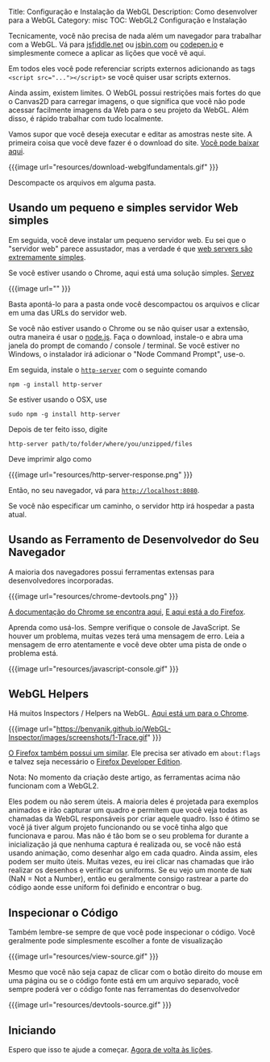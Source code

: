 Title: Configuração e Instalação da WebGL
Description: Como desenvolver para a WebGL
Category: misc
TOC: WebGL2 Configuração e Instalação


Tecnicamente, você não precisa de nada além um navegador para trabalhar com a WebGL.
Vá para [jsfiddle.net](https://jsfiddle.net/greggman/8djzyjL3/) ou [jsbin.com](http://jsbin.com)
ou [codepen.io](http://codepen.io/greggman/pen/YGQjVV) e simplesmente comece a aplicar as lições que você vê aqui.

Em todos eles você pode referenciar scripts externos adicionando as tags `<script src="..."></script>`
se você quiser usar scripts externos.

Ainda assim, existem limites. O WebGL possui restrições mais fortes do que o Canvas2D para carregar imagens,
o que significa que você não pode acessar facilmente imagens da Web para o seu projeto da WebGL.
Além disso, é rápido trabalhar com tudo localmente.

Vamos supor que você deseja executar e editar as amostras neste site. A primeira coisa que você deve
 fazer é o download do site. [Você pode baixar aqui](https://github.com/gfxfundamentals/webgl2-fundamentals/tree/gh-pages).

{{{image url="resources/download-webglfundamentals.gif" }}}

Descompacte os arquivos em alguma pasta.

## Usando um pequeno e simples servidor Web simples

Em seguida, você deve instalar um pequeno servidor web. Eu sei que o "servidor web" parece assustador, mas a verdade é que [web
servers são extremamente simples](http://games.greggman.com/game/saving-and-loading-files-in-a-web-page/).

Se você estiver usando o Chrome, aqui está uma solução simples.
[Servez](https://greggman.github.io/servez)

{{{image url="" }}}

Basta apontá-lo para a pasta onde você descompactou os arquivos e clicar em uma das URLs do servidor web.

Se você não estiver usando o Chrome ou se não quiser usar a extensão, outra maneira é usar o [node.js](https://nodejs.org).
Faça o download, instale-o e abra uma janela do prompt de comando / console / terminal. Se você estiver no Windows, o instalador
irá adicionar o "Node Command Prompt", use-o.

Em seguida, instale o [`http-server`](https://github.com/indexzero/http-server) com o seguinte comando

    npm -g install http-server

Se estiver usando o OSX, use

    sudo npm -g install http-server

Depois de ter feito isso, digite

    http-server path/to/folder/where/you/unzipped/files

Deve imprimir algo como

{{{image url="resources/http-server-response.png" }}}

Então, no seu navegador, vá para [`http://localhost:8080`](http://localhost:8080).

Se você não especificar um caminho, o servidor http irá hospedar a pasta atual.

## Usando as Ferramento de Desenvolvedor do Seu Navegador

A maioria dos navegadores possui ferramentas extensas para desenvolvedores incorporadas.

{{{image url="resources/chrome-devtools.png" }}}

[A documentação do Chrome se encontra aqui](https://developers.google.com/web/tools/chrome-devtools/),
[E aqui está a do Firefox](https://developer.mozilla.org/en-US/docs/Tools).

Aprenda como usá-los. Sempre verifique o console de JavaScript. Se houver um problema, muitas vezes terá
uma mensagem de erro. Leia a mensagem de erro atentamente e você deve obter uma pista de onde o problema está.

{{{image url="resources/javascript-console.gif" }}}

## WebGL Helpers

Há muitos Inspectors / Helpers na WebGL. [Aqui está um para o Chrome](https://benvanik.github.io/WebGL-Inspector/).

{{{image url="https://benvanik.github.io/WebGL-Inspector/images/screenshots/1-Trace.gif" }}}

[O Firefox também possui um similar](https://hacks.mozilla.org/2014/03/introducing-the-canvas-debugger-in-firefox-developer-tools/).
Ele precisa ser ativado em `about:flags` e talvez seja necessário o [Firefox Developer Edition](https://www.mozilla.org/en-US/firefox/developer/).

Nota: No momento da criação deste artigo, as ferramentas acima não funcionam com a WebGL2.

Eles podem ou não serem úteis. A maioria deles é projetada para exemplos animados e irão capturar um quadro
e permitem que você veja todas as chamadas da WebGL responsáveis por criar aquele quadro. Isso é ótimo se você
já tiver algum projeto funcionando ou se você tinha algo que funcionava e parou. Mas não é tão bom se o seu 
problema for durante a inicialização já que nenhuma captura é realizada ou, se você não está usando animação, como
desenhar algo em cada quadro.
Ainda assim, eles podem ser muito úteis. Muitas vezes, eu irei clicar nas chamadas que irão realizar os desenhos e
verificar os uniforms. Se eu vejo um monte de `NaN` (NaN = Not a Number), então eu geralmente consigo rastrear a
parte do código aonde esse uniform foi definido e encontrar o bug.

## Inspecionar o Código

Também lembre-se sempre de que você pode inspecionar o código. Você geralmente pode simplesmente escolher a fonte de visualização

{{{image url="resources/view-source.gif" }}}

Mesmo que você não seja capaz de clicar com o botão direito do mouse em uma página ou se o código fonte está em
um arquivo separado, você sempre poderá ver o código fonte nas ferramentas do desenvolvedor

{{{image url="resources/devtools-source.gif" }}}

## Iniciando

Espero que isso te ajude a começar. [Agora de volta às lições](index.html).
